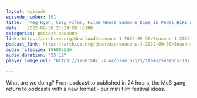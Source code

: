 ```yaml
---
layout: episode
episode_number: 101
title:  "Meg Ryan, Cozy Films, Films Where Someone Dies in Pedal Bike Accidents"
date:   2022-09-30 21:34:58 +0100
categories: podcast seasons
link: https://archive.org/download/seasons-1-2022-09-30/Seasons-1-2022-09-30.mp3
podcast_link: https://archive.org/download/seasons-1-2022-09-30/Seasons-1-2022-09-30.mp3
audio_filesize: 106005236
audio_duration: "55:12"
player_image_url: "https://ia801502.us.archive.org/1/items/seasons-102-frank-sinatra-songs-and-woman-as-weapons/2000x2000_Seasons_Podcast_Art.jpg"

---
```

What are we doing? From podcast to published in 24 hours, the Me3 gang return to podcasts with a new format - our mini film festival ideas.
